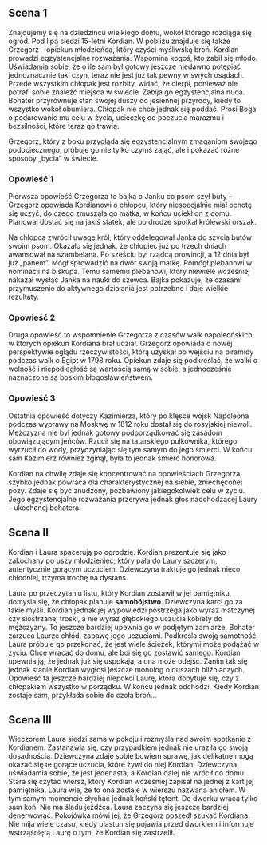 ## Scena 1

Znajdujemy się na dziedzińcu wielkiego domu, wokół którego rozciąga się ogród. Pod lipą siedzi 15-letni Kordian. W pobliżu znajduje się także Grzegorz – opiekun młodzieńca, który czyści myśliwską broń. Kordian prowadzi egzystencjalne rozważania. Wspomina kogoś, kto zabił się młodo. Uświadamia sobie, że o ile sam był gotowy jeszcze niedawno potępiać jednoznacznie taki czyn, teraz nie jest już tak pewny w swych osądach. Przede wszystkim chłopak jest rozbity, widać, że cierpi, ponieważ nie potrafi sobie znaleźć miejsca w świecie. Zabija go egzystencjalna nuda. Bohater przyrównuje stan swojej duszy do jesiennej przyrody, kiedy to wszystko wokół obumiera. Chłopak nie chce jednak się poddać. Prosi Boga o podarowanie mu celu w życia, ucieczkę od poczucia marazmu i bezsilności, które teraz go trawią.

Grzegorz, który z boku przygląda się egzystencjalnym zmaganiom swojego podopiecznego, próbuje go nie tylko czymś zająć, ale i pokazać różne sposoby „bycia” w świecie.

### Opowieść 1

Pierwsza opowieść Grzegorza to bajka o Janku co psom szył buty – Grzegorz opowiada Kordianowi o chłopcu, który niespecjalnie miał ochotę się uczyć, do czego zmuszała go matka; w końcu uciekł on z domu. Planował dostać się na jakiś statek, ale po drodze spotkał królewski orszak.

Na chłopca zwrócił uwagę król, który oddelegował Janka do szycia butów swoim psom. Okazało się jednak, że chłopiec już po trzech dniach awansował na szambelana. Po sześciu był rządcą prowincji, a 12 dnia był już „panem”. Mógł sprowadzić na dwór swoją matkę. Pomógł plebanowi w nominacji na biskupa. Temu samemu plebanowi, który niewiele wcześniej nakazał wysłać Janka na nauki do szewca. Bajka pokazuje, że czasami przymuszenie do aktywnego działania jest potrzebne i daje wielkie rezultaty.

### Opowieść 2

Druga opowieść to wspomnienie Grzegorza z czasów walk napoleońskich, w których opiekun Kordiana brał udział. Grzegorz opowiada o nowej perspektywie oglądu rzeczywistości, którą uzyskał po wejściu na piramidy podczas walk o Egipt w 1798 roku. Opiekun zdaje się podkreślać, że walki o wolność i niepodległość są wartością samą w sobie, a jednocześnie naznaczone są boskim błogosławieństwem.

### Opowieść 3

Ostatnia opowieść dotyczy Kazimierza, który po klęsce wojsk Napoleona podczas wyprawy na Moskwę w 1812 roku dostał się do rosyjskiej niewoli. Mężczyzna nie był jednak gotowy podporządkować się zasadom obowiązującym jeńców. Rzucił się na tatarskiego pułkownika, którego wyrzucił do wody, przyczyniając się tym samym do jego śmierci. W końcu sam Kazimierz również zginął, była to jednak śmierć honorowa.

Kordian na chwilę zdaje się koncentrować na opowieściach Grzegorza, szybko jednak powraca dla charakterystycznej na siebie, zniechęconej pozy. Zdaje się być znudzony, pozbawiony jakiegokolwiek celu w życiu. Jego egzystencjalne rozważania przerywa jednak głos nadchodzącej Laury – ukochanej bohatera.

## Scena II

Kordian i Laura spacerują po ogrodzie. Kordian prezentuje się jako zakochany po uszy młodzieniec, który pała do Laury szczerym, autentycznie gorącym uczuciem. Dziewczyna traktuje go jednak nieco chłodniej, trzyma trochę na dystans.

Laura po przeczytaniu listu, który Kordian zostawił w jej pamiętniku, domyśla się, że chłopak planuje **samobójstwo**. Dziewczyna karci go za takie myśli. Kordian jednak jej wypowiedzi postrzega jako wyraz matczynej czy siostrzanej troski, a nie wyraz głębokiego uczucia kobiety do mężczyzny. To jeszcze bardziej upewnia go w podjętym zamiarze. Bohater zarzuca Laurze chłód, zabawę jego uczuciami. Podkreśla swoją samotność. Laura próbuje go przekonać, że jest wiele ścieżek, którymi może podążać w życiu. Chce wracać do domu, ale boi się go zostawić samego. Kordian upewnia ją, że jednak już się uspokaja, a ona może odejść. Zanim tak się jednak stanie Kordian wygłosi jeszcze monolog o duszach bliźniaczych. Opowieść ta jeszcze bardziej niepokoi Laurę, która dopytuje się, czy z chłopakiem wszystko w porządku. W końcu jednak odchodzi. Kiedy Kordian zostaje sam, przykłada sobie do czoła broń…

## Scena III

Wieczorem Laura siedzi sama w pokoju i rozmyśla nad swoim spotkanie z Kordianem. Zastanawia się, czy przypadkiem jednak nie uraziła go swoją dosadnością. Dziewczyna zdaje sobie bowiem sprawę, jak delikatne mogą okazać się te gorące uczucia, które żywi do niej Kordian. Dziewczyna uświadamia sobie, że jest jedenasta, a Kordian dalej nie wrócił do domu. Stara się czytać wiersz, który Kordian wcześniej zapisał na jednej z kart jej pamiętnika. Laura wie, że to ona zostaje w wierszu nazwana aniołem. W tym samym momencie słychać jednak koński tętent. Do dworku wraca tylko sam koń. Nie ma śladu jeźdźca. Laura zaczyna się jeszcze bardziej denerwować. Pokojówka mówi jej, że Grzegorz poszedł szukać Kordiana. Nie mija wiele czasu, kiedy piastun się pojawia przed dworkiem i informuje wstrząśniętą Laurę o tym, że Kordian się zastrzelił.